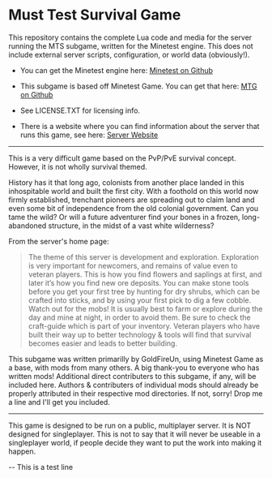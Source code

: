 Must Test Survival Game
=======================

This repository contains the complete Lua code and media for the server running the MTS subgame, written for the Minetest engine. This does not include external server scripts, configuration, or world data (obviously!).

* You can get the Minetest engine here: [Minetest on Github](https://github.com/minetest/minetest)

* This subgame is based off Minetest Game. You can get that here: [MTG on Github](https://github.com/minetest/minetest_game)

* See LICENSE.TXT for licensing info.

* There is a website where you can find information about the server that runs this game, see here: [Server Website](http://arklegacy.duckdns.org/)

---

This is a very difficult game based on the PvP/PvE survival concept. However, it is not wholly survival themed.

History has it that long ago, colonists from another place landed in this inhospitable world and built the first city. With a foothold on this world now firmly established, trenchant pioneers are spreading out to claim land and even some bit of independence from the old colonial government. Can you tame the wild? Or will a future adventurer find your bones in a frozen, long-abandoned structure, in the midst of a vast white wilderness?

From the server's home page:

> The theme of this server is development and exploration. Exploration is very important for newcomers, and remains of value even to veteran players. This is how you find flowers and saplings at first, and later it’s how you find new ore deposits. You can make stone tools before you get your first tree by hunting for dry shrubs, which can be crafted into sticks, and by using your first pick to dig a few cobble. Watch out for the mobs! It is usually best to farm or explore during the day and mine at night, in order to avoid them. Be sure to check the craft-guide which is part of your inventory. Veteran players who have built their way up to better technology & tools will find that survival becomes easier and leads to better building.

This subgame was written primarilly by GoldFireUn, using Minetest Game as a base, with mods from many others. A big thank-you to everyone who has written mods! Additional direct contributers to this subgame, if any, will be included here. Authors & contributers of individual mods should already be properly attributed in their respective mod directories. If not, sorry! Drop me a line and I'll get you included.

---

This game is designed to be run on a public, multiplayer server. It is NOT designed for singleplayer. This is not to say that it will never be useable in a singleplayer world, if people decide they want to put the work into making it happen.

-- This is a test line